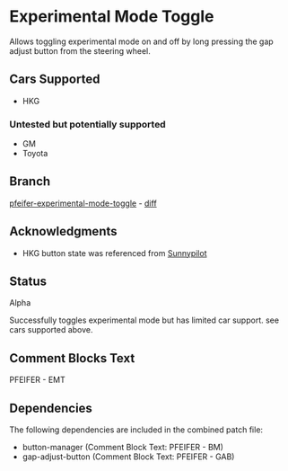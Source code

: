 # Experimental Mode Toggle
Allows toggling experimental mode on and off by long pressing the gap adjust
button from the steering wheel.

## Cars Supported
* HKG

### Untested but potentially supported
* GM
* Toyota

## Branch
[pfeifer-experimental-mode-toggle](https://github.com/pfeiferj/openpilot/tree/pfeifer-experimental-mode-toggle)
\-
[diff](https://github.com/commaai/openpilot/compare/master...pfeiferj:openpilot:pfeifer-experimental-mode-toggle)


## Acknowledgments
* HKG button state was referenced from
  [Sunnypilot](https://github.com/sunnyhaibin/sunnypilot)

## Status
Alpha

Successfully toggles experimental mode but has limited car support. see cars
supported above.

## Comment Blocks Text
PFEIFER - EMT

## Dependencies
The following dependencies are included in the combined patch file:
* button-manager (Comment Block Text: PFEIFER - BM)
* gap-adjust-button (Comment Block Text: PFEIFER - GAB)
